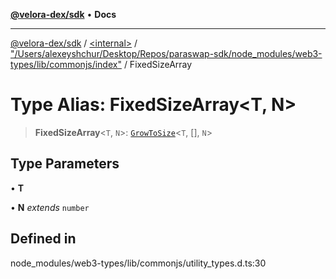 [**@velora-dex/sdk**](../../../../README.md) • **Docs**

***

[@velora-dex/sdk](../../../../globals.md) / [\<internal\>](../../../README.md) / ["/Users/alexeyshchur/Desktop/Repos/paraswap-sdk/node\_modules/web3-types/lib/commonjs/index"](../README.md) / FixedSizeArray

# Type Alias: FixedSizeArray\<T, N\>

> **FixedSizeArray**\<`T`, `N`\>: [`GrowToSize`](GrowToSize.md)\<`T`, [], `N`\>

## Type Parameters

• **T**

• **N** *extends* `number`

## Defined in

node\_modules/web3-types/lib/commonjs/utility\_types.d.ts:30
